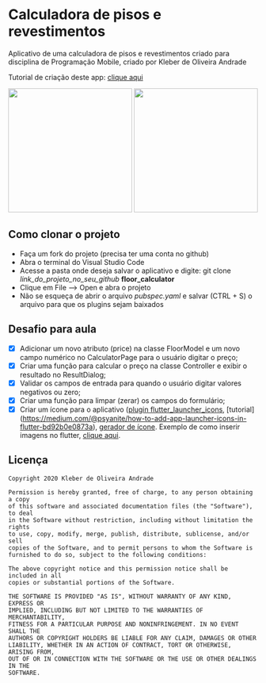 # Calculadora de pisos e revestimentos

Aplicativo de uma calculadora de pisos e revestimentos criado para disciplina de Programação Mobile, criado por Kleber de Oliveira Andrade

Tutorial de criação deste app: [clique aqui](https://medium.com/@kleberandrade/criando-um-aplicativo-em-flutter-para-calcular-a-quantidade-de-pisos-por-m%C2%B2-dac30b5b5027)

<p align="center">
    <img src="https://res.cloudinary.com/edsan/image/upload/v1600791222/floor-calculator/floor-calc-screenshot01_ypwgth.png" width="250"/>
    <img src="https://res.cloudinary.com/edsan/image/upload/v1600791222/floor-calculator/floor-calc-screenshot02_xxygl0.png" width="250"/>
</p>

## Como clonar o projeto

*   Faça um fork do projeto (precisa ter uma conta no github)
*   Abra o terminal do Visual Studio Code
*   Acesse a pasta onde deseja salvar o aplicativo e digite: git clone *link_do_projeto_no_seu_github* **floor_calculator**
*   Clique em File --> Open e abra o projeto
*   Não se esqueça de abrir o arquivo *pubspec.yaml* e salvar (CTRL + S) o arquivo para que os plugins sejam baixados 

## Desafio para aula

*   [x] Adicionar um novo atributo (price) na classe FloorModel e um novo campo numérico no CalculatorPage para o usuário digitar o preço;
*   [x] Criar uma função para calcular o preço na classe Controller e exibir o resultado no ResultDialog;
*   [x] Validar os campos de entrada para quando o usuário digitar valores negativos ou zero;
*   [x] Criar uma função para limpar (zerar) os campos do formulário;
*   [x] Criar um ícone para o aplicativo ([plugin flutter_launcher_icons](https://pub.dev/packages/flutter_launcher_icons), [tutorial] (https://medium.com/@psyanite/how-to-add-app-launcher-icons-in-flutter-bd92b0e0873a), [gerador de ícone](https://romannurik.github.io/AndroidAssetStudio/icons-launcher.html). Exemplo de como inserir imagens no flutter, [clique aqui](https://medium.com/@suragch/how-to-include-images-in-your-flutter-app-863889fc0b29).

## Licença

    Copyright 2020 Kleber de Oliveira Andrade
    
    Permission is hereby granted, free of charge, to any person obtaining a copy
    of this software and associated documentation files (the "Software"), to deal
    in the Software without restriction, including without limitation the rights
    to use, copy, modify, merge, publish, distribute, sublicense, and/or sell
    copies of the Software, and to permit persons to whom the Software is
    furnished to do so, subject to the following conditions:
    
    The above copyright notice and this permission notice shall be included in all
    copies or substantial portions of the Software.
    
    THE SOFTWARE IS PROVIDED "AS IS", WITHOUT WARRANTY OF ANY KIND, EXPRESS OR
    IMPLIED, INCLUDING BUT NOT LIMITED TO THE WARRANTIES OF MERCHANTABILITY,
    FITNESS FOR A PARTICULAR PURPOSE AND NONINFRINGEMENT. IN NO EVENT SHALL THE
    AUTHORS OR COPYRIGHT HOLDERS BE LIABLE FOR ANY CLAIM, DAMAGES OR OTHER
    LIABILITY, WHETHER IN AN ACTION OF CONTRACT, TORT OR OTHERWISE, ARISING FROM,
    OUT OF OR IN CONNECTION WITH THE SOFTWARE OR THE USE OR OTHER DEALINGS IN THE
    SOFTWARE.
